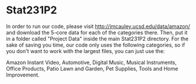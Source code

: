 # Stat231P2

In order to run our code, please visit http://jmcauley.ucsd.edu/data/amazon/ and download the 5-core data for each of the categories there.  Then, put it in a folder called "Project Data" inside the main Stat231P2 directory.  For the sake of saving you time, our code only uses the following categories, so if you don't want to work with the largest files, you can just use the:

Amazon Instant Video, Automotive, Digital Music, Musical Instruments, Office Products, Patio Lawn and Garden, Pet Supplies, Tools and Home Improvement.